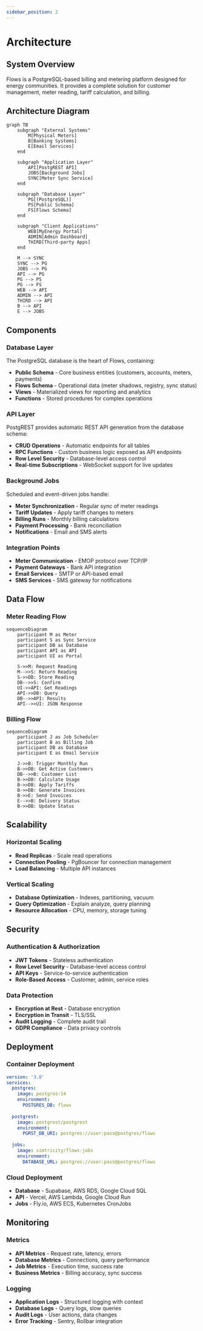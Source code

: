 ```yaml
---
sidebar_position: 2
---
```


# Architecture

## System Overview

Flows is a PostgreSQL-based billing and metering platform designed for energy communities. It provides a complete solution for customer management, meter reading, tariff calculation, and billing.

## Architecture Diagram

```mermaid
graph TB
    subgraph "External Systems"
        M[Physical Meters]
        B[Banking Systems]
        E[Email Services]
    end
    
    subgraph "Application Layer"
        API[PostgREST API]
        JOBS[Background Jobs]
        SYNC[Meter Sync Service]
    end
    
    subgraph "Database Layer"
        PG[(PostgreSQL)]
        PS[Public Schema]
        FS[Flows Schema]
    end
    
    subgraph "Client Applications"
        WEB[MyEnergy Portal]
        ADMIN[Admin Dashboard]
        THIRD[Third-party Apps]
    end
    
    M --> SYNC
    SYNC --> PG
    JOBS --> PG
    API --> PG
    PG --> PS
    PG --> FS
    WEB --> API
    ADMIN --> API
    THIRD --> API
    B --> API
    E --> JOBS
```

## Components

### Database Layer

The PostgreSQL database is the heart of Flows, containing:

- **Public Schema** - Core business entities (customers, accounts, meters, payments)
- **Flows Schema** - Operational data (meter shadows, registry, sync status)
- **Views** - Materialized views for reporting and analytics
- **Functions** - Stored procedures for complex operations

### API Layer

PostgREST provides automatic REST API generation from the database schema:

- **CRUD Operations** - Automatic endpoints for all tables
- **RPC Functions** - Custom business logic exposed as API endpoints
- **Row Level Security** - Database-level access control
- **Real-time Subscriptions** - WebSocket support for live updates

### Background Jobs

Scheduled and event-driven jobs handle:

- **Meter Synchronization** - Regular sync of meter readings
- **Tariff Updates** - Apply tariff changes to meters
- **Billing Runs** - Monthly billing calculations
- **Payment Processing** - Bank reconciliation
- **Notifications** - Email and SMS alerts

### Integration Points

- **Meter Communication** - EMOP protocol over TCP/IP
- **Payment Gateways** - Bank API integration
- **Email Services** - SMTP or API-based email
- **SMS Services** - SMS gateway for notifications

## Data Flow

### Meter Reading Flow

```mermaid
sequenceDiagram
    participant M as Meter
    participant S as Sync Service
    participant DB as Database
    participant API as API
    participant UI as Portal
    
    S->>M: Request Reading
    M-->>S: Return Reading
    S->>DB: Store Reading
    DB-->>S: Confirm
    UI->>API: Get Readings
    API->>DB: Query
    DB-->>API: Results
    API-->>UI: JSON Response
```

### Billing Flow

```mermaid
sequenceDiagram
    participant J as Job Scheduler
    participant B as Billing Job
    participant DB as Database
    participant E as Email Service
    
    J->>B: Trigger Monthly Run
    B->>DB: Get Active Customers
    DB-->>B: Customer List
    B->>DB: Calculate Usage
    B->>DB: Apply Tariffs
    B->>DB: Generate Invoices
    B->>E: Send Invoices
    E-->>B: Delivery Status
    B->>DB: Update Status
```

## Scalability

### Horizontal Scaling

- **Read Replicas** - Scale read operations
- **Connection Pooling** - PgBouncer for connection management
- **Load Balancing** - Multiple API instances

### Vertical Scaling

- **Database Optimization** - Indexes, partitioning, vacuum
- **Query Optimization** - Explain analyze, query planning
- **Resource Allocation** - CPU, memory, storage tuning

## Security

### Authentication & Authorization

- **JWT Tokens** - Stateless authentication
- **Row Level Security** - Database-level access control
- **API Keys** - Service-to-service authentication
- **Role-Based Access** - Customer, admin, service roles

### Data Protection

- **Encryption at Rest** - Database encryption
- **Encryption in Transit** - TLS/SSL
- **Audit Logging** - Complete audit trail
- **GDPR Compliance** - Data privacy controls

## Deployment

### Container Deployment

```yaml
version: '3.8'
services:
  postgres:
    image: postgres:14
    environment:
      POSTGRES_DB: flows
      
  postgrest:
    image: postgrest/postgrest
    environment:
      PGRST_DB_URI: postgres://user:pass@postgres/flows
      
  jobs:
    image: simtricity/flows-jobs
    environment:
      DATABASE_URL: postgres://user:pass@postgres/flows
```

### Cloud Deployment

- **Database** - Supabase, AWS RDS, Google Cloud SQL
- **API** - Vercel, AWS Lambda, Google Cloud Run
- **Jobs** - Fly.io, AWS ECS, Kubernetes CronJobs

## Monitoring

### Metrics

- **API Metrics** - Request rate, latency, errors
- **Database Metrics** - Connections, query performance
- **Job Metrics** - Execution time, success rate
- **Business Metrics** - Billing accuracy, sync success

### Logging

- **Application Logs** - Structured logging with context
- **Database Logs** - Query logs, slow queries
- **Audit Logs** - User actions, data changes
- **Error Tracking** - Sentry, Rollbar integration